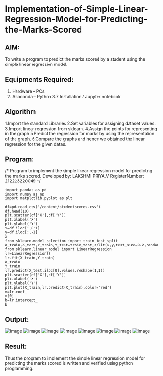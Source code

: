 # Implementation-of-Simple-Linear-Regression-Model-for-Predicting-the-Marks-Scored

## AIM:
To write a program to predict the marks scored by a student using the simple linear regression model.

## Equipments Required:
1. Hardware – PCs
2. Anaconda – Python 3.7 Installation / Jupyter notebook

## Algorithm
1.Import the standard Libraries
2.Set variables for assigning dataset values.
3.Import linear regression from sklearn.
4.Assign the points for representing in the graph
5.Predict the regression for marks by using the representation of the graph.
6.Compare the graphs and hence we obtained the linear regression for the given datas. 

## Program:
/*
Program to implement the simple linear regression model for predicting the marks scored.
Developed by: LAKSHMI PRIYA.V
RegisterNumber: 212223220049
*/
```
import pandas as pd
import numpy as np
import matplotlib.pyplot as plt

df=pd.read_csv('/content/studentscores.csv')
df.head(10)
plt.scatter(df['X'],df['Y'])
plt.xlabel('X')
plt.ylabel('Y')
x=df.iloc[:,0:1]
y=df.iloc[:,-1]
x
from sklearn.model_selection import train_test_split
X_train,X_test,Y_train,Y_test=train_test_split(x,y,test_size=0.2,random_state=0)
from sklearn.linear_model import LinearRegression
lr=LinearRegression()
lr.fit(X_train,Y_train)
X_train
Y_train
lr.predict(X_test.iloc[0].values.reshape(1,1))
plt.scatter(df['X'],df['Y'])
plt.xlabel('X')
plt.ylabel('Y')
plt.plot(X_train,lr.predict(X_train),color='red')
m=lr.coef_
m[0]
b=lr.intercept_
b
```

## Output:
![image](https://github.com/user-attachments/assets/78b91814-2493-482f-aa0b-e24e77a82e63)
![image](https://github.com/user-attachments/assets/fcaa1bc3-8160-42ef-bfce-8a908c39ac3f)
![image](https://github.com/user-attachments/assets/3bb23534-d3a9-4e9b-8fea-cbc739aaaab7)
![image](https://github.com/user-attachments/assets/eafa0875-262c-4078-b543-434582b5280b)
![image](https://github.com/user-attachments/assets/f050ebc9-b2b5-41ba-9198-230578a24204)
![image](https://github.com/user-attachments/assets/c6c2b26a-25e7-4128-b3bb-66972a3802da)
![image](https://github.com/user-attachments/assets/c02e6c5e-24b9-449c-87b5-db68178dc9dd)
![image](https://github.com/user-attachments/assets/05565e1b-a61c-4d4c-ad34-f9b027f2d468)



## Result:
Thus the program to implement the simple linear regression model for predicting the marks scored is written and verified using python programming.
